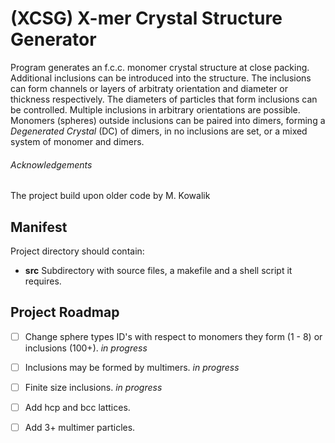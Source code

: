 # (XCSG) X-mer Crystal Structure Generator

Program generates an f.c.c. monomer crystal structure at close packing.
Additional inclusions can be introduced into the structure. The inclusions 
can form channels or layers of arbitraty orientation and diameter or 
thickness respectively. The diameters of particles that form inclusions 
can be controlled. Multiple inclusions in arbitrary orientations are
possible. Monomers (spheres) outside inclusions can be paired into dimers, 
forming a *Degenerated Crystal* (DC) of dimers, in no inclusions are set, or
a mixed system of monomer and dimers. 

###### Acknowledgements
The project build upon older code by M. Kowalik


## Manifest

Project directory should contain:

* **src**
	Subdirectory with source files, a makefile and a shell script it requires.

## Project Roadmap

- [ ] Change sphere types ID's with respect to monomers they form (1 - 8) or
  inclusions (100+). *in progress*
- [ ] Inclusions may be formed by multimers. *in progress*
- [ ] Finite size inclusions. *in progress*
- [ ] Add hcp and bcc lattices.
- [ ] Add 3+ multimer particles.

